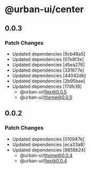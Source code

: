 # @urban-ui/center

## 0.0.3

### Patch Changes

- Updated dependencies [9cb48a5]
- Updated dependencies [07e8f3e]
- Updated dependencies [d5ea276]
- Updated dependencies [331677e]
- Updated dependencies [44042db]
- Updated dependencies [2b95bae]
- Updated dependencies [17dfc18]
  - @urban-ui/flex@0.0.5
  - @urban-ui/theme@0.0.5

## 0.0.2

### Patch Changes

- Updated dependencies [010947e]
- Updated dependencies [eca33a8]
- Updated dependencies [9856b24]
  - @urban-ui/theme@0.0.4
  - @urban-ui/flex@0.0.4
